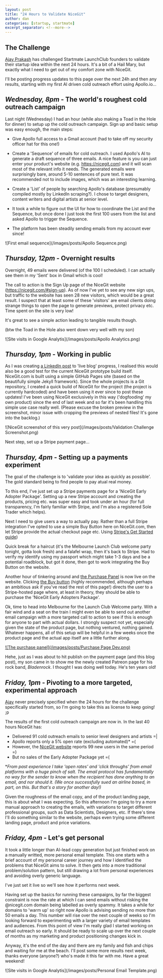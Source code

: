 ```yaml
---
layout: post
title: "24 Hours to Validate NiceGit"
author: dan
categories: [startup, startmate]
excerpt_separator: <!--more-->
---
```


## The Challenge

[Ajay Prakash](https://www.linkedin.com/in/ajayvprakash/) has challenged Startmate LaunchClub founders to validate their startup idea within the next 24 hours. It's a bit of a Hail Mary, but exactly what I need to get out of my comfort zone with NiceGit.

I'll be posting progress updates to this page over the next 24h and then any results, starting with my first AI driven cold outreach effort using Apollo.io...

<!--more-->

## _Wednesday, 8pm_ - The world's roughest cold outreach campaign

Last night (Wednesday) I had an hour (while also making a Toad in the Hole for dinner) to setup up the cold outreach campaign. Sign up and basic setup was easy enough, the main steps:

- Give Apollo full access to a Gmail account (had to take off my security officer hat for this one!)

- Create a 'Sequence' of emails for cold outreach. I used Apollo's AI to generate a draft sequence of three emails. A nice feature is you can just enter your product's website (e.g. <https://nicegit.com>) and it will scan most of the relevant info it needs. The generated emails were surprisingly bare, around 5-10 sentences of pure text. It was recommended not to include images, which was an interesting learning.

- Create a 'List' of people by searching Apollo's database (presumably compiled mostly by LinkedIn scraping?). I chose to target designers, content writers and digital artists at senior level.

- It took a while to figure out the UI for how to coordinate the List and the Sequence, but once done I just took the first 100 users from the list and asked Apollo to trigger the Sequence.

- The platform has been steadily sending emails from my account ever since!

![First email sequence](/images/posts/Apollo Sequence.png)

## _Thursday, 12pm_ - Overnight results

Overnight, 49 emails were delivered (of the 100 I scheduled). I can actually see them in my 'Sent' box in Gmail which is cool!

The call to action is the Sign Up page of the NiceGit website (<https://nicegit.com/#sign-up>). As of now I've yet to see any new sign ups, but traffic to the website has seen 28 new visitors, which would be a great result. I suspect that at least some of these 'visitors' are email clients doing strange things to open the page to generate previews, protect privacy etc. Time spent on the site is very low!

It's great to see a simple action leading to tangible results though.

(btw the Toad in the Hole also went down very well with my son)

![Site visits in Google Analytis](/images/posts/Apollo Analytics.png)

## _Thursday, 1pm_ - Working in public

As I was creating [a LinkedIn post](https://www.linkedin.com/posts/danborthwick_b2b-sales-platform-powered-by-ai-apollo-activity-7310844881562701824-eR9O?utm_source=share&utm_medium=member_desktop&rcm=ACoAAABfd1QBjjISAXzZeQ5sewbuGLcS8cXLYys) to 'live blog' progress, I realised this would also be a good test for the current NiceGit prototype build itself. NiceGit.com is built using a simple GitHub Pages site (based on the beautifully simple Jekyll framework). Since the whole projects is a Git repository, I created a quick build of NiceGit for the project (the project is currently hardcoded) and have been using it ever since to post these updates! I've been using NiceGit exclusively in this way ('dogfooding' my own product) since the end of last week and so far it's been handling this simple use case really well. (Please excuse the broken preview in the screenshot, minor issue with cropping the previews of nested files! It's gone into the backlog.)

![NiceGit screenshot of this very post](/images/posts/Validation Challenge Screenshot.png)

Next step, set up a Stripe payment page...

## _Thursday, 4pm_ - Setting up a payments experiment

The goal of the challenge is to 'validate your idea as quickly as possible'. The gold standard being to find people to pay atual real money.

To this end, I've just set up a Stripe payments page for a 'NiceGit Early Adopter Package'. Setting up a new Stripe account and creating the products, pricing etc. was super easy and took under an hour (for full transparency, I'm fairly familiar with Stripe, and I'm also a registered Sole Trader which helps).

Next I need to give users a way to actually pay. Rather than a full Stripe integration I've opted to use a simple Buy Button here on NiceGit.com, then let Stripe provide the actual checkout page etc. Using [Stripe's Get Started guide](https://docs.stripe.com/no-code/get-started))

Quick break for a haircut (it's the Melbourne Launch Club welcome party tonight, gotta look fresh) and a falafel wrap, then it's back to Stripe. Had to verify my identify using my passport which might take 1-3 days and be a potential roadblock, but got it done, then got to work integrating the Buy Button on the website.

Another hour of tinkering around and [the Purchase Panel](/#purchase) is now live on the website. Clicking [the Buy button](/#purchase) (highly recommended, although perhaps an ambitious ask if you've read the rest of this page!) directs the user to a Stripe-hosted page where, at least in theory, they should be able to purchase the 'NiceGit Early Adopters Package'.

Ok, time to head into Melbourne for the Launch Club Welcome party. With a fair wind and a seat on the train I might even be able to send out another email campaign with a more targeted call to action to see if this is enough for anyone to part with actual dollars. I strongly suspect not yet, especially given the state of the product page, but nothing ventured, nothing gained. Whatever happens, all of this setup will be helpful in a few weeks once the product page and the actual app itself are a little further along.

[![The purchase panel](/images/posts/Purchase Page Dev.png)](/#purchase)

Hehe, just as I was about to hit publish on the payment page (and this blog post), my son came in to show me the newly created Patreon page for his rock band, _Bladenrock_. I thought I was doing well today. He's ten years old!

## _Friday, 1pm_ - Pivoting to a more targeted, experimental approach

[Ajay](https://www.linkedin.com/in/ajayvprakash/) never precisely specified when the 24 hours for the challenge specifically started from, so I'm going to take this as license to keep going! ;p

The results of the first cold outreach campaign are now in. In the last 40 hours NiceGit has:

- Delivered 91 cold outreach emails to senior level designers and artists =|
- Apollo reports only a 5% open rate (excluding automated)* =(
- However, the [NiceGit website](/) reports 99 new users in the same period =)
- But no sales of the Early Adopter Package yet =(

*_From past experience I take 'open rates' and 'click throughs' from email platforms with a huge pinch of salt. The email protocol has fundamentally no way for the sender to know when the recipient has done anything to an email, and nor should it. (We once successfully sued an airline based, in part, on this. But that's a story for another day!)_

Given the roughness of the email copy, and of the product landing page, this is about what I was expecting. So this afternoon I'm going to try a more manual approach to creating the emails, with variations to target different professional groups, such as Data Scientists, Designers, etc. If there's time I'll do something similar to the website, perhaps even trying some different landing page, product and price variations.

## _Friday, 4pm_ - Let's get personal

It took a little longer than AI-lead copy generation but just finished work on a manually writted, more personal email template. This one starts with a brief account of my personal career journey and how I identified the problems that NiceGit aims to solve. It then gets into a more traditional problem/solution pattern, but still drawing a lot from personal experiences and avoiding overly generic language.

I've just set it live so we'll see how it performs next week.

Having set up the basics for running these campaigns, by far the biggest constraint is now the rate at which I can send emails without risking the @nicegit.com domain being labelled as overly spammy. It takes a while for domains to 'warm up' so right now Apollo is advising sending no more than 50 emails a day. This number will rise over the next couple of weeks so I'm looking forward to experimenting with a larger variety of email templates and audiences. From this point of view I'm really glad I started working on email outreach so early. It should be ready to scale up over the next couple of months as my marketing and product positioning changes kick in.

Anyway, it's the end of the day and there are my family and fish and chips and waiting for me at the beach. I'll post some more results next week, thanks everyone (anyone?) who's made it this far with me. Have a great weekend!

![Site visits in Google Analytis](/images/posts/Personal Email Template.png)
